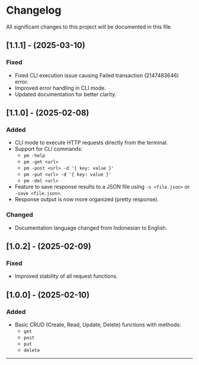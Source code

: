 # Changelog

All significant changes to this project will be documented in this file.

## [1.1.1] - (2025-03-10)

### Fixed
- Fixed CLI execution issue causing Failed transaction (2147483646) error.
- Improved error handling in CLI mode.
- Updated documentation for better clarity.

## [1.1.0] - (2025-02-08)

### Added
- CLI mode to execute HTTP requests directly from the terminal.
- Support for CLI commands:
  - `pm -help`
  - `pm -get <url>`
  - `pm -post <url> -d '{ key: value }'`
  - `pm -put <url> -d '{ key: value }'`
  - `pm -del <url>`
- Feature to save response results to a JSON file using `-s <file.json>` or `-save <file.json>`.
- Response output is now more organized (pretty response).

### Changed
- Documentation language changed from Indonesian to English.

## [1.0.2] - (2025-02-09)

### Fixed
- Improved stability of all request functions.

## [1.0.0] - (2025-02-10)

### Added
- Basic CRUD (Create, Read, Update, Delete) functions with methods:
  - `get`
  - `post`
  - `put`
  - `delete`

---